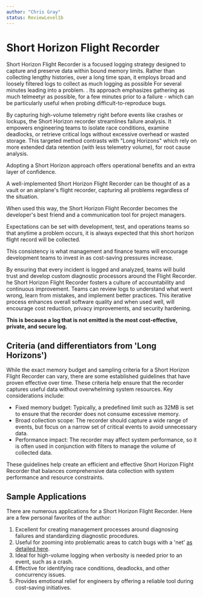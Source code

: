 ```yaml
---
author: "Chris Gray"
status: ReviewLevel1b
---
```


# Short Horizon Flight Recorder

Short Horizon Flight Recorder is a focused logging strategy designed to capture and preserve data within bound memory limits. Rather than collecting lengthy histories,
over a long time span, it employs broad and loosely filtered logs to collect as much
logging as possible For several minutes leading into a problem. . Its approach emphasizes gathering as much telmeetyr as possible, for a few minutes prior to a failure - which can be particularly useful when probing difficult-to-reproduce bugs.

By capturing high-volume telemetry right before events like crashes or lockups, the Short Horizon recorder streamlines failure analysis. It empowers engineering teams to isolate race conditions, examine deadlocks, or retrieve critical logs without excessive overhead or wasted storage. This targeted method contrasts with "Long Horizons" which rely on more extended data retention  (with less telemetry volume), for root cause analysis.

Adopting a Short Horizon approach offers operational benefits and an extra layer of confidence.

A well-implemented Short Horizon Flight Recorder can be thought of as a vault or an airplane's flight recorder, capturing all problems regardless of the situation.

When used this way, the Short Horizon Flight Recorder becomes the developer's best friend and a communication tool for project managers.

Expectations can be set with development, test, and operations teams so that anytime a problem occurs, it is always expected that this short horizon flight record will be collected.

This consistency is what management and finance teams will encourage development teams to invest in as cost-saving pressures increase.

By ensuring that every incident is logged and analyzed, teams will build trust
and develop custom diagnostic processors around the Flight Recorder. he Short Horizon Flight Recorder fosters a culture of accountability and continuous improvement. Teams can review logs to understand what went wrong, learn from mistakes, and implement better practices. This iterative process enhances overall software quality and
when used well, will encourage cost reduction, privacy improvements, and security hardening.

**This is because a log that is not emitted is the most cost-effective, private, and secure log.**


## Criteria (and differentiators from 'Long Horizons')

While the exact memory budget and sampling criteria for a Short Horizon Flight Recorder can vary, there are some established guidelines that have proven effective over time. These criteria help ensure that the recorder captures useful data without overwhelming system resources. Key considerations include:

- Fixed memory budget: Typically, a predefined limit such as 32MB is set to ensure that the recorder does not consume excessive memory.
- Broad collection scope: The recorder should capture a wide range of events, but focus on a narrow set of critical events to avoid unnecessary data.
- Performance impact: The recorder may affect system performance, so it is often used in conjunction with filters to manage the volume of collected data.

These guidelines help create an efficient and effective Short Horizon Flight Recorder that balances comprehensive data collection with system performance and resource constraints.

## Sample Applications

There are numerous applications for a Short Horizon Flight Recorder. Here are a few personal favorites of the author:

1. Excellent for creating management processes around diagnosing failures and standardizing diagnostic procedures.
2. Useful for zooming into problematic areas to catch bugs with a 'net' [as detailed here](./PositionPaper.ProceduralizeNets.document.md).
3. Ideal for high-volume logging when verbosity is needed prior to an event, such as a crash.
4. Effective for identifying race conditions, deadlocks, and other concurrency issues.
5. Provides emotional relief for engineers by offering a reliable tool during cost-saving initiatives.


